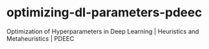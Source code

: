 # optimizing-dl-parameters-pdeec
Optimization of Hyperparameters in Deep Learning | Heuristics and Metaheuristics | PDEEC
